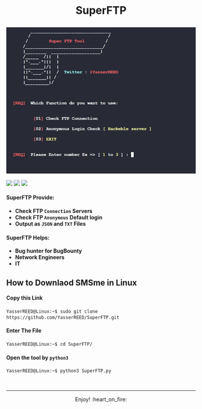# <p align="center">SuperFTP</p>

<p align="center"><img src="https://github.com/YasserREED/SuperFTP/blob/main/PIC's/front.jpg"></p>


![](https://img.shields.io/badge/Version-%20v1.0.0-blue)
![](https://img.shields.io/badge/Twitter-%20YasserREED-blue)
![](https://img.shields.io/badge/YouTube-%20YasserRED-red)


#### SuperFTP Provide:
- **Check FTP `Connection` Servers**
- **Check FTP `Anonymous` Default login**
- **Output as `JSON` and `TXT` Files**

#### SuperFTP Helps:
- **Bug hunter for BugBounty**
- **Network Engineers**
- **IT**



## How to Downlaod SMSme in Linux

#### Copy this Link
```console
YasserREED@Linux:~$ sudo git clone https://github.com/YasserREED/SuperFTP.git
```
#### Enter The File
```console
YasserREED@Linux:~$ cd SuperFTP/
```
#### Open the tool by `python3`
```console
YasserREED@Linux:~$ python3 SuperFTP.py
```

<br>

---

<p align="center"> Enjoy! :heart_on_fire: </p>
